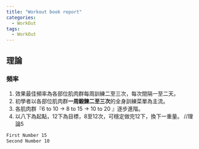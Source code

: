 ```yaml
---
title: "Workout book report"
categories:
  - WorkOut
tags:
  - WorkOut
---
```

## 理論

### 頻率
1. 效果最佳頻率為各部位肌肉群每周訓練二至三次，每次間隔一至二天。  
2. 初學者以各部位肌肉群**一周鍛鍊二至三次**的全身訓練菜單為主流。  
3. 各肌肉群『6 to 10 → 8 to 15 → 10 to 20 』逐步進階。    
4. 以八下為起點，12下為目標，8至12次，可穩定做完12下，換下一重量。 //理論5
```markdown
First Number 15
Second Number 10
``` 
